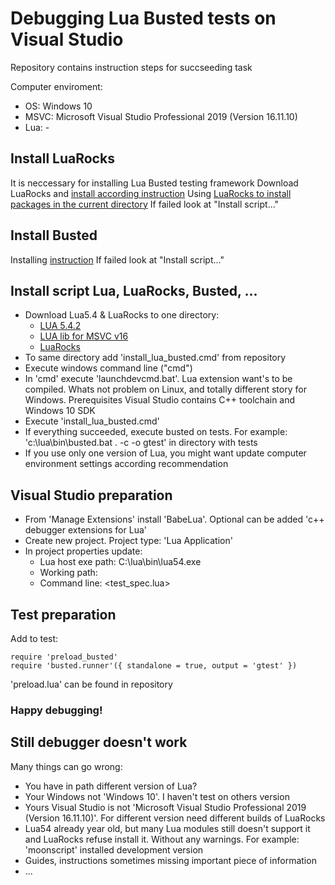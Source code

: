 # Debugging Lua Busted tests on Visual Studio
Repository contains instruction steps for succseeding task

Computer enviroment:
- OS: Windows 10
- MSVC: Microsoft Visual Studio Professional 2019 (Version 16.11.10)
- Lua: -


## Install LuaRocks
It is neccessary for installing Lua Busted testing framework
Download LuaRocks and [install according instruction](https://github.com/luarocks/luarocks/wiki/Installation-instructions-for-Windows)
Using [LuaRocks to install packages in the current directory](https://leafo.net/guides/customizing-the-luarocks-tree.html)
If failed look at "Install script..."

## Install Busted
Installing [instruction](https://exercism.org/docs/tracks/lua/installation)
If failed look at "Install script..."

## Install script Lua, LuaRocks, Busted, ...
- Download Lua5.4 & LuaRocks to one directory:
  - [LUA 5.4.2](https://sourceforge.net/projects/luabinaries/files/5.4.2/Tools%20Executables/lua-5.4.2_Win32_bin.zip/download)
  - [LUA lib for MSVC v16](https://sourceforge.net/projects/luabinaries/files/5.4.2/Windows%20Libraries/Dynamic/lua-5.4.2_Win32_dll16_lib.zip/download)
  - [LuaRocks](https://luarocks.github.io/luarocks/releases/luarocks-3.8.0-win32.zip)
- To same directory add 'install_lua_busted.cmd' from repository
- Execute windows command line ("cmd")
- In 'cmd' execute 'launchdevcmd.bat'. Lua extension want's to be compiled. Whats not problem on Linux, and totally different story for Windows. Prerequisites Visual Studio contains C++ toolchain and Windows 10 SDK
- Execute 'install_lua_busted.cmd'
- If everything succeeded, execute busted on tests. For example: 'c:\lua\bin\busted.bat . -c -o gtest' in directory with tests
- If you use only one version of Lua, you might want update computer environment settings according recommendation

## Visual Studio preparation
- From 'Manage Extensions' install 'BabeLua'. Optional can be added 'c++ debugger extensions for Lua'
- Create new project. Project type: 'Lua Application'
- In project properties update:
  - Lua host exe path: C:\lua\bin\lua54.exe
  - Working path: <test source directory>
  - Command line: <test_spec.lua>
  
## Test preparation
Add to test:
  ```
  require 'preload_busted'
  require 'busted.runner'({ standalone = true, output = 'gtest' })
  ```
'preload.lua' can be found in repository
  
### Happy debugging!
  
## Still debugger doesn't work
Many things can go wrong:
  - You have in path different version of Lua?
  - Your Windows not 'Windows 10'. I haven't test on others version
  - Yours Visual Studio is not 'Microsoft Visual Studio Professional 2019 (Version 16.11.10)'. For different version need different builds of LuaRocks
  - Lua54 already year old, but many Lua modules still doesn't support it and LuaRocks refuse install it. Without any warnings. For example: 'moonscript' installed development  version
  - Guides, instructions sometimes missing important piece of information
  - ...
